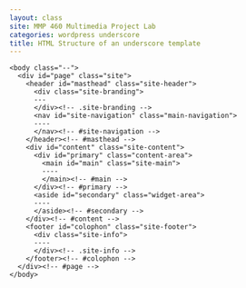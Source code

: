 ```yaml
---
layout: class
site: MMP 460 Multimedia Project Lab
categories: wordpress underscore
title: HTML Structure of an underscore template
---
```


    <body class="--">
      <div id="page" class="site">
        <header id="masthead" class="site-header">
          <div class="site-branding">
          ---
          </div><!-- .site-branding -->
          <nav id="site-navigation" class="main-navigation">
          ----
          </nav><!-- #site-navigation -->
        </header><!-- #masthead -->
        <div id="content" class="site-content">
          <div id="primary" class="content-area">
            <main id="main" class="site-main">
            ----
            </main><!-- #main -->
          </div><!-- #primary -->
          <aside id="secondary" class="widget-area">
          ----
          </aside><!-- #secondary -->
        </div><!-- #content -->
        <footer id="colophon" class="site-footer">
          <div class="site-info">
          ----
          </div><!-- .site-info -->
        </footer><!-- #colophon -->
      </div><!-- #page -->
    </body>
